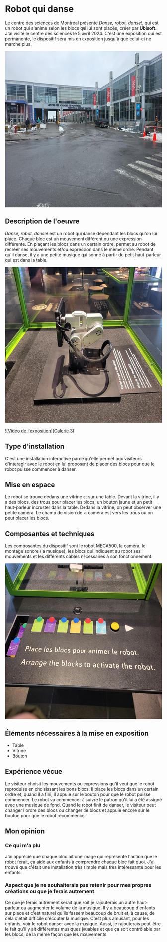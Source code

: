 # Robot qui danse 
Le centre des sciences de Montréal présente *Danse, robot, danse!*, qui est un robot qui s'anime selon les blocs qui lui sont placés, créer par **Ubisoft**. J'ai visité le centre des sciences le 5 avril 2024. C'est une exposition qui est permanente, le dispositif sera mis en exposition jusqu'à que celui-ci ne marche plus.

<img src="media/emplacement_oeuvre.png" height="500">

## Description de l'oeuvre
*Danse, robot, danse!* est un robot qui danse dépendant les blocs qu'on lui place. Chaque bloc est un mouvement différent ou une expression différente. En plaçant les blocs dans un certain ordre, permet au robot de recréer ses mouvements et/ou expression dans le même ordre. Pendant qu'il danse, il y a une petite musique qui sonne à partir du petit haut-parleur qui est dans la table.

<img src="media/robot.png" height="500">

[![Vidéo de l'exposition](Galerie 3)](https://youtube.com/shorts/TLgB8QiARGw?si=mt9TIy3-mXsEyFmj)

## Type d'installation
C'est une installation interactive parce qu'elle permet aux visiteurs d'interagir avec le robot en lui proposant de placer des blocs pour que le robot puisse commencer à danser.
## Mise en espace
Le robot se trouve dedans une vitrine et sur une table. Devant la vitrine, il y a des blocs, des trous pour placer les blocs, un bouton jaune et un petit haut-parleur incruster dans la table. Dedans la vitrine, on peut observer une petite caméra. Le champ de vision de la caméra est vers les trous où on peut placer les blocs.
## Composantes et techniques
Les composantes du dispositif sont le robot MECA500, la caméra, le montage sonore (la musique), les blocs qui indiquent au robot ses mouvements et les différents câbles nécessaires à son fonctionnement.

<img src="media/blocs_de_bois.png" height="500">

## Éléments nécessaires à la mise en exposition
- Table
- Vitrine
- Bouton
##  Expérience vécue
Le visiteur choisit les mouvements ou expressions qu'il veut que le robot reproduise en choisissant les bons blocs. Il place les blocs dans un certain ordre et, quand il a fini, il appuie sur le bouton pour que le robot puisse commencer. Le robot va commencer à suivre le patron qu'il lui a été assigné avec une musique de fond. Quand le robot finit de danser, le visiteur peut changer l'ordre des blocs ou changer de blocs et appuie encore sur le bouton pour que le robot recommence.
## Mon opinion
### Ce qui m'a plu
J'ai apprécié que chaque bloc ait une image qui représente l'action que le robot ferait, ça aide aux enfants à comprendre chaque bloc fait quoi. J'ai trouvé que c'était une installation très simple mais très intéressante pour les enfants.
###  Aspect que je ne souhaiterais pas retenir pour mes propres créations ou que je ferais autrement
Ce que je ferais autrement serait que soit je rajouterais un autre haut-parleur ou augmenter le volume de la musique. Il y a beaucoup d'enfants sur place et c'est naturel qu'ils fassent beaucoup de bruit et, à cause, de cela c'était difficile d'écouter la musique. C'est plus amusant, pour les enfants, voir le robot danser avec la musique. Aussi, je rajouterais peut-être le fait qu'il y ait différentes musiques jouables et que ça soit contrôlable par les blocs, de la même façon que les mouvements.
